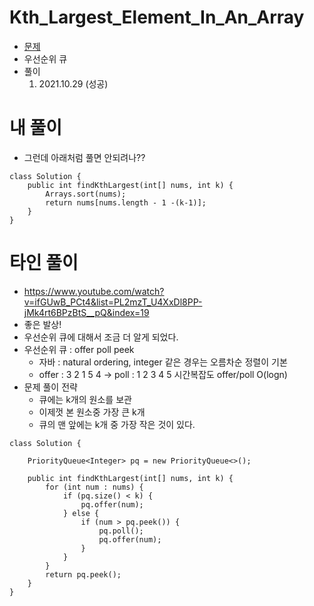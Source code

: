# Kth_Largest_Element_In_An_Array
- [문제](https://leetcode.com/problems/kth-largest-element-in-an-array/description/)
- 우선순위 큐
- 풀이
    1. 2021.10.29 (성공)

# 내 풀이
- 그런데 아래처럼 풀면 안되려나??
```
class Solution {
    public int findKthLargest(int[] nums, int k) {
        Arrays.sort(nums);
        return nums[nums.length - 1 -(k-1)];
    }
}
```



# 타인 풀이
- https://www.youtube.com/watch?v=ifGUwB_PCt4&list=PL2mzT_U4XxDl8PP-jMk4rt6BPzBtS__pQ&index=19
- 좋은 발상!
- 우선순위 큐에 대해서 조금 더 알게 되었다.
- 우선순위 큐 : offer poll peek
    - 자바 : natural ordering, integer 같은 경우는 오름차순 정렬이 기본
    - offer : 3 2 1 5 4 -> poll : 1 2 3 4 5 시간복잡도 offer/poll O(logn)
- 문제 풀이 전략
    - 큐에는 k개의 원소를 보관
    - 이제껏 본 원소중 가장 큰 k개
    - 큐의 맨 앞에는 k개 중 가장 작은 것이 있다.
```
class Solution {
    
    PriorityQueue<Integer> pq = new PriorityQueue<>();
    
    public int findKthLargest(int[] nums, int k) {
        for (int num : nums) {
            if (pq.size() < k) {
                pq.offer(num);
            } else {
                if (num > pq.peek()) {
                    pq.poll();
                    pq.offer(num);
                }
            }
        }
        return pq.peek();
    }
}
```